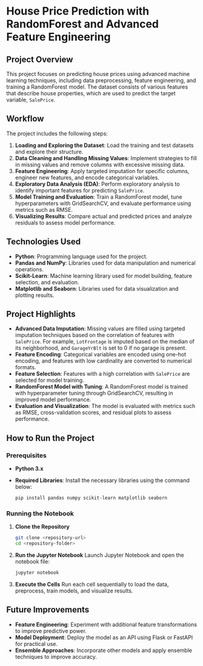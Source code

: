 # House Price Prediction with RandomForest and Advanced Feature Engineering

## Project Overview

This project focuses on predicting house prices using advanced machine learning techniques, including data preprocessing, feature engineering, and training a RandomForest model. The dataset consists of various features that describe house properties, which are used to predict the target variable, `SalePrice`.

## Workflow

The project includes the following steps:

1. **Loading and Exploring the Dataset**: Load the training and test datasets and explore their structure.
2. **Data Cleaning and Handling Missing Values**: Implement strategies to fill in missing values and remove columns with excessive missing data.
3. **Feature Engineering**: Apply targeted imputation for specific columns, engineer new features, and encode categorical variables.
4. **Exploratory Data Analysis (EDA)**: Perform exploratory analysis to identify important features for predicting `SalePrice`.
5. **Model Training and Evaluation**: Train a RandomForest model, tune hyperparameters with GridSearchCV, and evaluate performance using metrics such as RMSE.
6. **Visualizing Results**: Compare actual and predicted prices and analyze residuals to assess model performance.

## Technologies Used

- **Python**: Programming language used for the project.
- **Pandas and NumPy**: Libraries used for data manipulation and numerical operations.
- **Scikit-Learn**: Machine learning library used for model building, feature selection, and evaluation.
- **Matplotlib and Seaborn**: Libraries used for data visualization and plotting results.

## Project Highlights

- **Advanced Data Imputation**: Missing values are filled using targeted imputation techniques based on the correlation of features with `SalePrice`. For example, `LotFrontage` is imputed based on the median of its neighborhood, and `GarageYrBlt` is set to 0 if no garage is present.
- **Feature Encoding**: Categorical variables are encoded using one-hot encoding, and features with low cardinality are converted to numerical formats.
- **Feature Selection**: Features with a high correlation with `SalePrice` are selected for model training.
- **RandomForest Model with Tuning**: A RandomForest model is trained with hyperparameter tuning through GridSearchCV, resulting in improved model performance.
- **Evaluation and Visualization**: The model is evaluated with metrics such as RMSE, cross-validation scores, and residual plots to assess performance.

## How to Run the Project

### Prerequisites

- **Python 3.x**
- **Required Libraries**: Install the necessary libraries using the command below:

  ```sh
  pip install pandas numpy scikit-learn matplotlib seaborn
  ```

### Running the Notebook

1. **Clone the Repository**
   ```sh
   git clone <repository-url>
   cd <repository-folder>
   ```

2. **Run the Jupyter Notebook**
   Launch Jupyter Notebook and open the notebook file:
   ```sh
   jupyter notebook
   ```

3. **Execute the Cells**
   Run each cell sequentially to load the data, preprocess, train models, and visualize results.

## Future Improvements

- **Feature Engineering**: Experiment with additional feature transformations to improve predictive power.
- **Model Deployment**: Deploy the model as an API using Flask or FastAPI for practical use.
- **Ensemble Approaches**: Incorporate other models and apply ensemble techniques to improve accuracy.